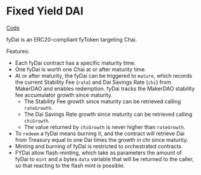 # Fixed Yield DAI

[Code](https://github.com/yieldprotocol/fyDai/blob/master/contracts/FYDai.sol)

fyDai is an ERC20-compliant fyToken targeting Chai.

Features:
- Each fyDai contract has a specific maturity time. 
- One fyDai is worth one Chai at or after maturity time.
- At or after maturity, the fyDai can be triggered to `mature`, which records the 
current Stability Fee (`rate`) and Dai Savings Rate (`chi`) from MakerDAO and enables 
redemption. fyDai tracks the MakerDAO stability fee accumulator growth since maturity. 
    - The Stability Fee growth since maturity can be retrieved calling `rateGrowth`. 
    - The Dai Savings Rate growth since maturity can be retrieved calling `chiGrowth`. 
    - The value returned by `chiGrowth` is never higher than `rateGrowth`.
- To `redeem` a fyDai means burning it, and the contract will retrieve Dai from Treasury 
equal to one Dai times the growth in chi since maturity.
- Minting and burning of fyDai is restricted to orchestrated contracts.
- FYDai allow flash-minting, which take as parameters the amount of fyDai to `mint` and a bytes `data` variable that will be returned to the caller, so that reacting to the flash mint is possible.
